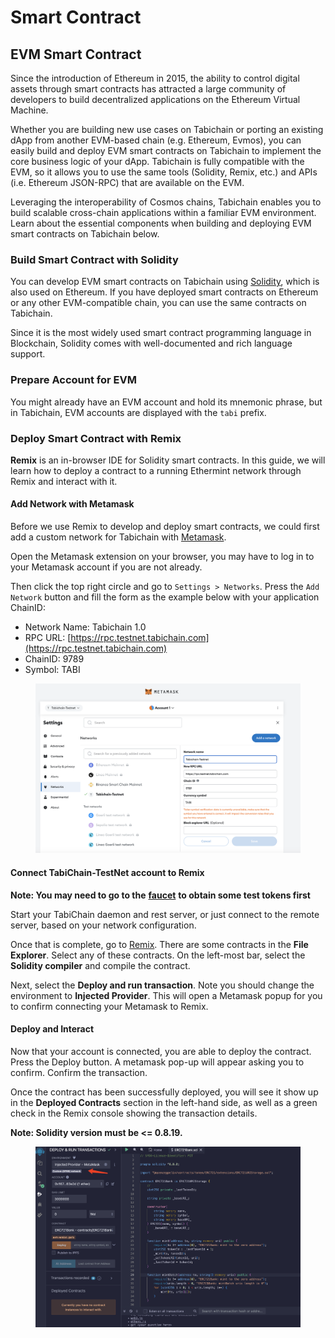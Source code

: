 # Smart Contract

## EVM Smart Contract

Since the introduction of Ethereum in 2015, the ability to control digital assets through smart contracts has attracted a large community of developers to build decentralized applications on the Ethereum Virtual Machine.

Whether you are building new use cases on Tabichain or porting an existing dApp from another EVM-based chain (e.g. Ethereum, Evmos), you can easily build and deploy EVM smart contracts on Tabichain to implement the core business logic of your dApp. Tabichain is fully compatible with the EVM, so it allows you to use the same tools (Solidity, Remix, etc.) and APIs (i.e. Ethereum JSON-RPC) that are available on the EVM.

Leveraging the interoperability of Cosmos chains, Tabichain enables you to build scalable cross-chain applications within a familiar EVM environment. Learn about the essential components when building and deploying EVM smart contracts on Tabichain below.

### Build Smart Contract with Solidity

You can develop EVM smart contracts on Tabichain using [Solidity](https://docs.soliditylang.org/en/latest/), which is also used on Ethereum. If you have deployed smart contracts on Ethereum or any other EVM-compatible chain, you can use the same contracts on Tabichain.

Since it is the most widely used smart contract programming language in Blockchain, Solidity comes with well-documented and rich language support.

### Prepare Account for EVM

You might already have an EVM account and hold its mnemonic phrase, but in Tabichain, EVM accounts are displayed with the `tabi` prefix.

### Deploy Smart Contract with Remix

**Remix** is an in-browser IDE for Solidity smart contracts. In this guide, we will learn how to deploy a contract to a running Ethermint network through Remix and interact with it.

#### Add Network with Metamask

Before we use Remix to develop and deploy smart contracts, we could first add a custom network for Tabichain with [Metamask](https://metamask.io/).

Open the Metamask extension on your browser, you may have to log in to your Metamask account if you are not already.

Then click the top right circle and go to `Settings > Networks`. Press the `Add Network` button and fill the form as the example below with your application ChainID:

* Network Name: Tabichain 1.0
* RPC URL: [https://rpc.testnet.tabichain.com](https://rpc.testnet.tabichain.com)
* ChainID: 9789
* Symbol: TABI

<figure><img src=".gitbook/assets/image (25).png" alt=""><figcaption></figcaption></figure>

#### Connect TabiChain-TestNet account to Remix

**Note: You may need to go to the** [**faucet**](faucet.md) **to obtain some test tokens first**

Start your TabiChain daemon and rest server, or just connect to the remote server, based on your network configuration.

Once that is complete, go to [Remix](http://remix.ethereum.org/). There are some contracts in the **File Explorer**. Select any of these contracts. On the left-most bar, select the **Solidity compiler** and compile the contract.

Next, select the **Deploy and run transaction**. Note you should change the environment to **Injected Provider**. This will open a Metamask popup for you to confirm connecting your Metamask to Remix.

#### Deploy and Interact

Now that your account is connected, you are able to deploy the contract. Press the Deploy button. A metamask pop-up will appear asking you to confirm. Confirm the transaction.

Once the contract has been successfully deployed, you will see it show up in the **Deployed Contracts** section in the left-hand side, as well as a green check in the Remix console showing the transaction details.

**Note: Solidity version must be <= 0.8.19.**

<figure><img src=".gitbook/assets/image (3) (1).png" alt=""><figcaption></figcaption></figure>
